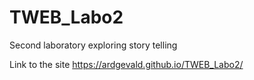 # TWEB_Labo2
Second laboratory exploring story telling

Link to the site
https://ardgevald.github.io/TWEB_Labo2/
